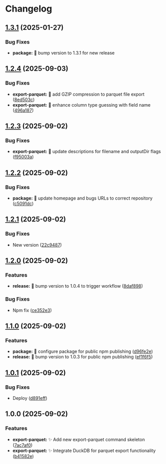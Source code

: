 # Changelog

## [1.3.1](https://github.com/argilzar/export-parquet/compare/v1.3.0...v1.3.1) (2025-01-27)


### Bug Fixes

* **package:** :rocket: bump version to 1.3.1 for new release

## [1.2.4](https://github.com/argilzar/export-parquet/compare/v1.2.3...v1.2.4) (2025-09-03)


### Bug Fixes

* **export-parquet:** :bug: add GZIP compression to parquet file export ([8ed503c](https://github.com/argilzar/export-parquet/commit/8ed503c5b96fd88ba2d6bb008609ca1561c096b2))
* **export-parquet:** :bug: enhance column type guessing with field name ([496a187](https://github.com/argilzar/export-parquet/commit/496a187658c333f4a4d6c044d6c183b53a540145))

## [1.2.3](https://github.com/argilzar/export-parquet/compare/v1.2.2...v1.2.3) (2025-09-02)


### Bug Fixes

* **export-parquet:** :bug: update descriptions for filename and outputDir flags ([f95003a](https://github.com/argilzar/export-parquet/commit/f95003a3218d1d0b094fbe9dfa635bcb7a36c5b0))

## [1.2.2](https://github.com/argilzar/export-parquet/compare/v1.2.1...v1.2.2) (2025-09-02)


### Bug Fixes

* **package:** :link: update homepage and bugs URLs to correct repository ([c5091dc](https://github.com/argilzar/export-parquet/commit/c5091dc01bf514531ef732df59a46bbc1d000265))

## [1.2.1](https://github.com/argilzar/export-parquet/compare/v1.2.0...v1.2.1) (2025-09-02)


### Bug Fixes

* New version ([22c9487](https://github.com/argilzar/export-parquet/commit/22c9487af0608e0c7fe101c8de7c53f5f9343c15))

## [1.2.0](https://github.com/argilzar/export-parquet/compare/v1.1.0...v1.2.0) (2025-09-02)


### Features

* **release:** :rocket: bump version to 1.0.4 to trigger workflow ([8daf898](https://github.com/argilzar/export-parquet/commit/8daf89818ab19b249443bff913c3c3260aeb67ba))


### Bug Fixes

* Npm fix ([ce352e3](https://github.com/argilzar/export-parquet/commit/ce352e3c604bc9342b4c7987fbc3e0dfa8934be5))

## [1.1.0](https://github.com/argilzar/export-parquet/compare/v1.0.1...v1.1.0) (2025-09-02)


### Features

* **package:** :rocket: configure package for public npm publishing ([d96fe2e](https://github.com/argilzar/export-parquet/commit/d96fe2ece4d2a95120f6e638d7099a3e199bbe87))
* **release:** :rocket: bump version to 1.0.3 for public npm publishing ([ef1f6f5](https://github.com/argilzar/export-parquet/commit/ef1f6f5f5a444a206fb64c909d6e2512c414bbc7))

## [1.0.1](https://github.com/argilzar/export-parquet/compare/v1.0.0...v1.0.1) (2025-09-02)


### Bug Fixes

* Deploy ([d891eff](https://github.com/argilzar/export-parquet/commit/d891effa766e578a653ee2cb1340df83f7c934f0))

## 1.0.0 (2025-09-02)


### Features

* **export-parquet:** :sparkles: Add new export-parquet command skeleton ([7ac7af0](https://github.com/argilzar/export-parquet/commit/7ac7af0849755dcb0ee68dfc4dad07b5bc267362))
* **export-parquet:** :sparkles: Integrate DuckDB for parquet export functionality ([b41582e](https://github.com/argilzar/export-parquet/commit/b41582e1bfa8bf94f6b58553a8f821b33d3b3058))
